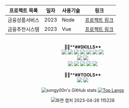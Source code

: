 <div align="center">
  
프로젝트 목록 | 일자 | 사용기술 | 링크
------------|------|-------|-----|
금융상품서비스 | 2023 | Node | [프로젝트 링크](https://github.com/shiny0510/FewShot_GAN-Unet3D)
금융추천시스템 | 2023 | Vue | [프로젝트 링크](https://github.com/shiny0510/FewShot_GAN-Unet3D)
<br>
🌟🍀<strong>**##SKILLS**</strong><br>
<img src="https://img.shields.io/badge/java-6DB33F?style=for-the-badge&logo=java&logoColor=black"> <img src="https://img.shields.io/badge/python-3776AB?style=for-the-badge&logo=python&logoColor=black"> <img src="https://img.shields.io/badge/c-A8B9CC?style=for-the-badge&logo=c&logoColor=black"> <img src="https://img.shields.io/badge/javascript-F7DF1E?style=for-the-badge&logo=javascript&logoColor=black"> <img src="https://img.shields.io/badge/jquery-0769AD?style=for-the-badge&logo=jqueryp&logoColor=black"> <img src="https://img.shields.io/badge/html5-E34F26?style=for-the-badge&logo=html5&logoColor=black"> <img src="https://img.shields.io/badge/css3-1572B6?style=for-the-badge&logo=css3&logoColor=black"><br>
<img src="https://img.shields.io/badge/spring-6DB33F?style=for-the-badge&logo=spring&logoColor=black"> <img src="https://img.shields.io/badge/springboot-6DB33F?style=for-the-badge&logo=springboot&logoColor=black"><br>
<img src="https://img.shields.io/badge/oracle-F80000?style=for-the-badge&logo=oracle&logoColor=black"> <img src="https://img.shields.io/badge/mysql-4479A1?style=for-the-badge&logo=mysql&logoColor=black"> <img src="https://img.shields.io/badge/mariadb-0035451?style=for-the-badge&logo=mariadb&logoColor=black"> <img src="https://img.shields.io/badge/postgresql-4169E1?style=for-the-badge&logo=postgresql&logoColor=black"> <img src="https://img.shields.io/badge/sqlite-003B57?style=for-the-badge&logo=sqlite&logoColor=black"><br><br>
👩‍💻<strong>**##TOOLS**</strong><br>
<img src="https://img.shields.io/badge/intellijidea-000000?style=for-the-badge&logo=intellijidea&logoColor=black"> <img src="https://img.shields.io/badge/eclipseide-2C2255?style=for-the-badge&logo=eclipseide&logoColor=black">

![songy00n's GitHub stats](https://github-readme-stats.vercel.app/api?username=songy00n&show_icons=true&theme=vue)
[![Top Langs](https://github-readme-stats.vercel.app/api/top-langs/?username=songy00n&layout=donut)](https://github.com/anuraghazra/github-readme-stats)

![화면 캡처 2023-04-28 115228](https://user-images.githubusercontent.com/131989040/235043101-948174df-2410-4cf2-b5cf-1776dcba6dec.png)

 </div>

